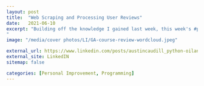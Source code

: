 ```yaml
---
layout: post
title:  "Web Scraping and Processing User Reviews"
date:   2021-06-10
excerpt: "Building off the knowledge I gained last week, this week's #python script processes 158,072 words across 46 pages of user-submitted reviews on General Assembly courses.
"
image: "/media/cover photos/LI/GA-course-review-wordcloud.jpeg"

external_url: https://www.linkedin.com/posts/austincaudill_python-oilandgas-datascience-activity-6808793755949248512-JXn6
external_site: LinkedIN
sitemap: false

categories: [Personal Improvement, Programming]
---
```

